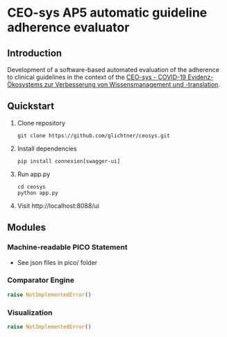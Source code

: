# CEO-sys AP5 automatic guideline adherence evaluator

## Introduction
Development of a software-based automated evaluation of the adherence to clinical guidelines in the context of the
[CEO-sys - COVID-19 Evidenz-Ökosystems zur Verbesserung von Wissensmanagement und -translation](https://www.netzwerk-universitaetsmedizin.de/projekte/ceo-sys).

## Quickstart

1. Clone repository
   ``` shell
   git clone https://github.com/glichtner/ceosys.git
   ```
2. Install dependencies
   ``` shell
   pip install connexion[swagger-ui]
   ```
3. Run app.py
   ``` shell
   cd ceosys
   python app.py
   ```
4. Visit http://localhost:8088/ui

## Modules

### Machine-readable PICO Statement
* See json files in pico/ folder

### Comparator Engine
```python
raise NotImplementedError()
````

### Visualization
```python
raise NotImplementedError()
````

